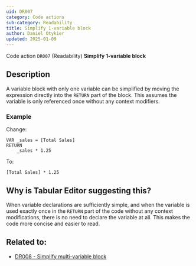 ```yaml
---
uid: DR007
category: Code actions
sub-category: Readability
title: Simplify 1-variable block
author: Daniel Otykier
updated: 2025-01-09
---
```


Code action `DR007` (Readability) **Simplify 1-variable block**

## Description

A variable block with only one variable can be simplified by moving the expression directly into the `RETURN` part of the block. This assumes the variable is only referenced once without any context modifiers.

### Example

Change:
```dax
VAR _sales = [Total Sales]
RETURN
    _sales * 1.25
```
To:
```dax
[Total Sales] * 1.25
```

## Why is Tabular Editor suggesting this?

When variable declarations are sufficiently simple, and when the variable is used exactly once in the `RETURN` part of the code without any context modifications, there is no need to declare the variable at all. This makes the code more concise and easier to read.

## Related to:

- [DR008 - Simplify multi-variable block](xref:DR008)